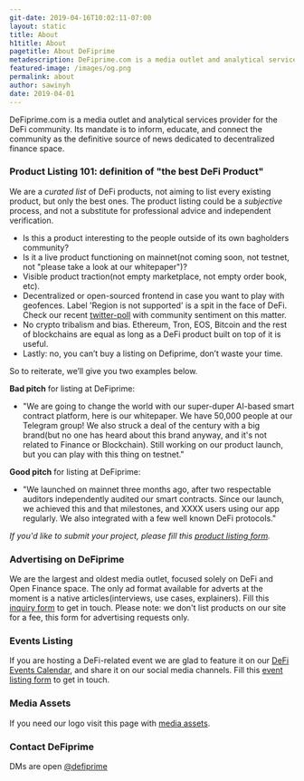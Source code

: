 ```yaml
---
git-date: 2019-04-16T10:02:11-07:00
layout: static
title: About
h1title: About
pagetitle: About DeFiprime
metadescription: DeFiprime.com is a media outlet and analytical services provider for the DeFi community. Its mandate is to inform, educate, and connect the community as the definitive source of news dedicated to decentralized finance space.
featured-image: /images/og.png
permalink: about
author: sawinyh
date: 2019-04-01
---
```


DeFiprime.com is a media outlet and analytical services provider for the DeFi community. Its mandate is to inform, educate, and connect the community as the definitive source of news dedicated to decentralized finance space.

### Product Listing 101: definition of "the best DeFi Product"

We are a _curated list_ of DeFi products, not aiming to list every existing product, but only the best ones. The product listing could be a _subjective_ process, and not a substitute for professional advice and independent verification.

- Is this a product interesting to the people outside of its own bagholders community?
- Is it a live product functioning on mainnet(not coming soon, not testnet, not "please take a look at our whitepaper")?
- Visible product traction(not empty marketplace, not empty order book, etc).
- Decentralized or open-sourced frontend in case you want to play with geofences. Label 'Region is not supported' is a spit in the face of DeFi. Check our recent [twitter-poll](https://twitter.com/defiprime/status/1130890433821724672) with community sentiment on this matter.
- No crypto tribalism and bias. Ethereum, Tron, EOS, Bitcoin and the rest of blockchains are equal as long as a DeFi product built on top of it is useful.
- Lastly: no, you can’t buy a listing on Defiprime, don’t waste your time.

So to reiterate, we’ll give you two examples below.

**Bad pitch** for listing at DeFiprime:

- "We are going to change the world with our super-duper AI-based smart contract platform, here is our whitepaper. We have 50,000 people at our Telegram group! We also struck a deal of the century with a big brand(but no one has heard about this brand anyway, and it's not related to Finance or Blockchain). Still working on our product launch, but you can play with this thing on testnet."

**Good pitch** for listing at DeFiprime:

- "We launched on mainnet three months ago, after two respectable auditors independently audited our smart contracts. Since our launch, we achieved this and that milestones, and XXXX users using our app regularly. We also integrated with a few well known DeFi protocols."

_If you'd like to submit your project, please fill this [product listing form](https://forms.fillout.com/t/by3Zq83Wnuus)._

### Advertising on DeFiprime

We are the largest and oldest media outlet, focused solely on DeFi and Open Finance space. The only ad format available for adverts at the moment is a native articles(interviews, use cases, explainers). Fill this [inquiry form](https://forms.fillout.com/t/ehASQ5qMzxus) to get in touch. Please note: we don't list products on our site for a fee, this form for advertising requests only.

### Events Listing

If you are hosting a DeFi-related event we are glad to feature it on our [DeFi Events Calendar](/events), and share it on our social media channels. Fill this [event listing form](https://forms.fillout.com/t/vGb7Tj5Q65us) to get in touch.

### Media Assets

If you need our logo visit this page with [media assets](/media-assets).

### Contact DeFiprime

DMs are open [@defiprime](https://twitter.com/defiprime)
